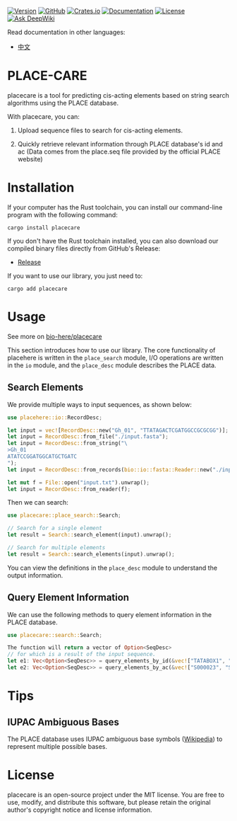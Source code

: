 [![Version](https://img.shields.io/badge/version-1.0.0-green.svg?style=for-the-badge)]()
[![GitHub](https://img.shields.io/badge/github-bio--here%2Fplacecare-blue.svg?style=for-the-badge)](https://github.com/bio-here/placecare)
[![Crates.io](https://img.shields.io/crates/v/placecare?style=for-the-badge)](https://crates.io/crates/placecare)
[![Documentation](https://img.shields.io/docsrs/placecare/latest?style=for-the-badge)](https://docs.rs/placecare)
[![License](https://img.shields.io/crates/l/MIT.svg?style=for-the-badge)]()
[![Ask DeepWiki](https://deepwiki.com/badge.svg)](https://deepwiki.com/bio-here/placecare)

Read documentation in other languages:
- [中文](README-zh.md)

# PLACE-CARE

placecare is a tool for predicting cis-acting elements based on string search algorithms using the PLACE database.

With placecare, you can:

1. Upload sequence files to search for cis-acting elements.

2. Quickly retrieve relevant information through PLACE database's id and ac
(Data comes from the place.seq file provided by the official PLACE website)


# Installation

If your computer has the Rust toolchain, you can install our command-line program with the following command:

```shell
cargo install placecare
```

If you don't have the Rust toolchain installed, you can also download our compiled binary files directly from GitHub's Release:
- [Release](https://bio-here.github.io/placecare/release)


If you want to use our library, you just need to:
```shell
cargo add placecare
```

# Usage

See more on [bio-here/placecare](https://bio-here.github.io/placecare)

This section introduces how to use our library.
The core functionality of placehere is written in the `place_search` module, I/O operations are written in the `io` module,
and the `place_desc` module describes the PLACE data.

## Search Elements

We provide multiple ways to input sequences, as shown below:
```rust
use placehere::io::RecordDesc;

let input = vec![RecordDesc::new("Gh_01", "TTATAGACTCGATGGCCGCGCGG")];
let input = RecordDesc::from_file("./input.fasta");
let input = RecordDesc::from_string("\
>Gh_01
ATATCCGGATGGCATGCTGATC
");
let input = RecordDesc::from_records(bio::io::fasta::Reader::new("./input.fasta"));

let mut f = File::open("input.txt").unwrap();
let input = RecordDesc::from_reader(f);
```

Then we can search:
```rust
use placecare::place_search::Search;

// Search for a single element
let result = Search::search_element(input).unwrap();

// Search for multiple elements
let result = Search::search_elements(input).unwrap();
```

You can view the definitions in the `place_desc` module to understand the output information.

## Query Element Information

We can use the following methods to query element information in the PLACE database.
```rust
use placecare::search::Search;

The function will return a vector of Option<SeqDesc>
// for which is a result of the input sequence.
let e1: Vec<Option<SeqDesc>> = query_elements_by_id(&vec!["TATABOX1", "TATABOX2"]);
let e2: Vec<Option<SeqDesc>> = query_elements_by_ac(&vec!["S000023", "S000260"]);
```

# Tips

## IUPAC Ambiguous Bases
The PLACE database uses IUPAC ambiguous base symbols ([Wikipedia](https://en.wikipedia.org/wiki/Nucleic_acid_notation)) to represent multiple possible bases.

# License
placecare is an open-source project under the MIT license. You are free to use, modify, and distribute this software, but please retain the original author's copyright notice and license information.

